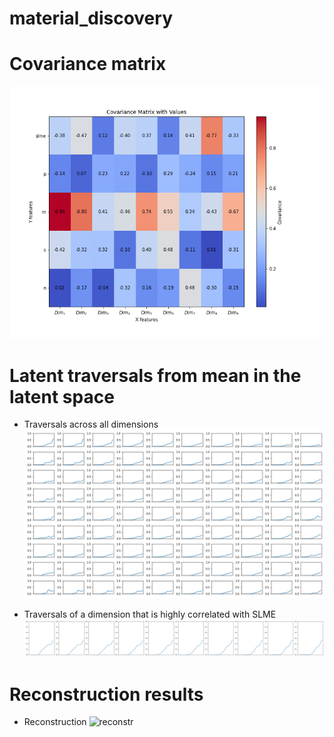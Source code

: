 # material_discovery

# Covariance matrix
![cov_mat](imgs/cov_mat_infer.png)

# Latent traversals from mean in the latent space

* Traversals across all dimensions
![all_latent_traversals](imgs/component_infer.png)

* Traversals of a dimension that is highly correlated with SLME
![specific_dim_traversals](imgs/component_infer_7.png)


# Reconstruction results

* Reconstruction
![reconstr](imgs/results/spectra/spd_10_4.0_29152/trj_infer_4.csv.png)

